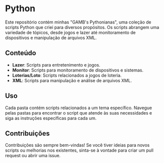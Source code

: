 # Python

Este repositório contém minhas "GAMB's Pythonianas", uma coleção de scripts Python que criei para diversos propósitos. Os scripts abrangem uma variedade de tópicos, desde jogos e lazer até monitoramento de dispositivos e manipulação de arquivos XML.

## Conteúdo

- **Lazer**: Scripts para entretenimento e jogos.
- **Monitor**: Scripts para monitoramento de dispositivos e sistemas.
- **Loterias/Loto**: Scripts relacionados a jogos de loteria.
- **XML**: Scripts para manipulação e análise de arquivos XML.

## Uso

Cada pasta contém scripts relacionados a um tema específico. Navegue pelas pastas para encontrar o script que atende às suas necessidades e siga as instruções específicas para cada um.

## Contribuições

Contribuições são sempre bem-vindas! Se você tiver ideias para novos scripts ou melhorias nos existentes, sinta-se à vontade para criar um pull request ou abrir uma issue.
